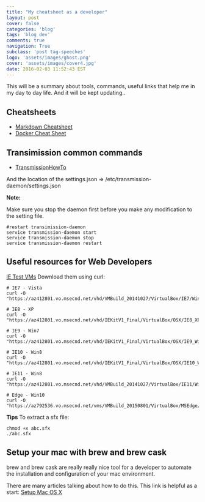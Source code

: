 ```yaml
---
title: "My cheatsheet as a developer"
layout: post
cover: false
categories: 'blog'
tags: 'blog dev'
comments: true
navigation: True
subclass: 'post tag-speeches'
logo: 'assets/images/ghost.png'
cover: 'assets/images/cover4.jpg'
date: 2016-02-03 11:52:43 EST
---
```


This will be a summary about tools, commands, useful links that help me in my day to day life. And it will be kept updating..

## Cheatsheets

- [Markdown Cheatsheet](https://github.com/adam-p/markdown-here/wiki/Markdown-Cheatsheet)
- [Docker Cheat Sheet](https://github.com/wsargent/docker-cheat-sheet)

## Transimission common commands

- [TransmissionHowTo](https://help.ubuntu.com/community/TransmissionHowTo)

And the location of the settings.json => /etc/transmission-daemon/settings.json

**Note:**

Make sure you stop the daemon first before you make any modification to the setting file.

```
#restart transimission-daemon
service transmission-daemon start
service transmission-daemon stop
service transmission-daemon restart
```

## Useful resources for Web Developers
[IE Test VMs](https://dev.windows.com/en-us/microsoft-edge/tools/vms/)
Download them using curl:

```
# IE7 - Vista
curl -O "https://az412801.vo.msecnd.net/vhd/VMBuild_20141027/VirtualBox/IE7/Windows/IE7.Vista.For.Windows.VirtualBox.zip"

# IE8 - XP
curl -O "https://az412801.vo.msecnd.net/vhd/IEKitV1_Final/VirtualBox/OSX/IE8_XP/IE8.XP.For.MacVirtualBox.ova"

# IE9 - Win7
curl -O "https://az412801.vo.msecnd.net/vhd/IEKitV1_Final/VirtualBox/OSX/IE9_Win7/IE9.Win7.For.MacVirtualBox.part{1.sfx,2.rar,3.rar,4.rar,5.rar}"

# IE10 - Win8
curl -O "https://az412801.vo.msecnd.net/vhd/IEKitV1_Final/VirtualBox/OSX/IE10_Win8/IE10.Win8.For.MacVirtualBox.part{1.sfx,2.rar,3.rar}"

# IE11 - Win8
curl -O "https://az412801.vo.msecnd.net/vhd/VMBuild_20141027/VirtualBox/IE11/Windows/IE11.Win7.For.Windows.VirtualBox.zip"

# Edge - Win10
curl -O "https://az792536.vo.msecnd.net/vms/VMBuild_20150801/VirtualBox/MSEdge/Windows/Microsoft%20Edge.Win10.For.Windows.VirtualBox.zip"
```

**Tips** To extract a sfx file:

```
chmod +x abc.sfx
./abc.sfx
```

## Setup your mac with brew and brew cask

brew and brew cask are really really nice tool for a developer to automate the installation and configuration of your mac environment. 

There are many articles talking about how to do this. This link is helpful as a start: [Setup Mac OS X](https://gist.github.com/cstipkovic/9118447)


